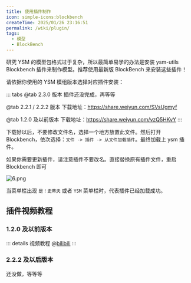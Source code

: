 ```yaml
---
title: 使用插件制作
icon: simple-icons:blockbench
createTime: 2025/01/26 23:16:51
permalink: /wiki/plugin/
tags:
  - 模型
  - BlockBench
---
```



研究 YSM 的模型包格式过于复杂，所以最简单易学的办法是安装 ysm-utils Blockbench 插件来制作模型。推荐使用最新版 BlockBench 来安装这些插件！

请依据你使用的 YSM 模组版本选择对应插件安装：

::: tabs
@tab 2.3.0 版本
插件还没完成，再等等

@tab 2.2.1 / 2.2.2 版本
下载地址：<https://share.weiyun.com/SVsUgmyf>

@tab 1.2.0 及以前版本
下载地址：<https://share.weiyun.com/vzQ5HKvY>
:::


下载好以后，不要修改文件名，选择一个地方放置此文件。然后打开 Blockbench，依次选择：`文件 -> 插件 -> 从文件加载插件`。最终加载上 ysm 插件。

如果你需要更新插件，请注意插件不要改名。直接替换原有插件文件，重启 Blockbench 即可

![6.png](https://s2.loli.net/2023/06/26/HpVFRtY8WCnP25G.png)

当菜单栏出现 `是！史蒂夫` 或者 `YSM` 菜单栏时，代表插件已经加载成功。

## 插件视频教程
### 1.2.0 及以前版本
::: details 视频教程
@[bilibili](BV1ah4y187xT)
:::

### 2.2.2 及以后版本
还没做，等等等
